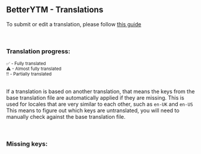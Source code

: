 ## BetterYTM - Translations
To submit or edit a translation, please follow [this guide](../../contributing.md#submitting-translations)

<br>

### Translation progress:
<!--#{{TR_PROGRESS_TABLE}}-->

<sub>
✅ - Fully translated
</sub><br>
<sub>
⚠ - Almost fully translated
</sub><br>
<sub>
‼️ - Partially translated
</sub><br>

<br>

If a translation is based on another translation, that means the keys from the base translation file are automatically applied if they are missing. This is used for locales that are very similar to each other, such as `en-UK` and `en-US`  
This means to figure out which keys are untranslated, you will need to manually check against the base translation file.

<br>

### Missing keys:
<!--#{{TR_MISSING_KEYS}}-->
